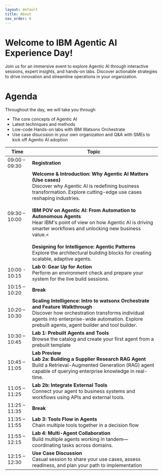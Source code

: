 ```yaml
---
layout: default
title: About
nav_order: 0
---
```


# Welcome to IBM Agentic AI Experience Day!
Join us for an immersive event to explore Agentic AI through interactive sessions, expert insights, and hands-on labs. Discover actionable strategies to drive innovation and streamline operations in your organization.

# Agenda 
Throughout the day, we will take you through 
 - The core concepts of Agentic AI
 - Latest techniques and methods
 - Low-code Hands-on labs with IBM Watsonx Orchestrate
 - Use case disucssion in your own organization and Q&A with SMEs to kick off Agentic AI adoption

| Time | Topic |
|------|-------|
| 09:00 – 09:30 | **Registration** |
| 09:30 – 10:00 | **Welcome & Introduction: Why Agentic AI Matters (Use cases)**<br>Discover why Agentic AI is redefining business transformation. Explore cutting-edge use cases reshaping industries.<br><br>**IBM POV on Agentic AI: From Automation to Autonomous Agents**<br>Hear IBM's point of view on how Agentic AI is driving smarter workflows and unlocking new business value.<<br><br>**Designing for Intelligence: Agentic Patterns**<br>Explore the architectural building blocks for creating scalable, adaptive agents. |
| 10:00 - 10:15 | **Lab 0: Gear Up for Action**<br>Perform an environment check and prepare your system for the live build sessions. |
| 10:15 – 10:20 | **Break** |
| 10:20 – 10:30 | **Scaling Intelligence: Intro to watsonx Orchestrate and Feature Walkthrough**<br>Discover how orchestration transforms individual agents into enterprise-wide automation. Explore prebuilt agents, agent builder and tool builder. |
| 10:30 – 10:45 | **Lab 1: Prebuilt Agents and Tools**<br>Browse the catalog and create your first agent from a prebuilt template |
| 10:45 – 11:05 | **Lab Preview**<br>**Lab 2a: Building a Supplier Research RAG Agent**<br>Build a Retrieval-Augmented Generation (RAG) agent capable of querying enterprise knowledge in real-time. |
| 11:05 – 11:25 | **Lab 2b: Integrate External Tools**<br>Connect your agent to business systems and workflows using APIs and external tools. |
| 11:25 – 11:35 | **Break** |
| 11:35 – 11:55 | **Lab 3: Tools Flow in Agents**<br>Chain multiple tools together in a decision flow |
| 11:55 – 12:15 | **Lab 4: Multi-Agent Collaboration**<br>Build multiple agents working in tandem—coordinating tasks across domains. |
| 12:15 – 12:30 | **Use Case Discussion**<br>Casual session to share your use cases, assess readiness, and plan your path to implementation |
                

<!-- This is the base Jekyll theme. You can find out more info about customizing your Jekyll theme, as well as basic Jekyll usage documentation at [jekyllrb.com](https://jekyllrb.com/)

You can find the source code for Minima at GitHub:
[jekyll][jekyll-organization] /
[minima](https://github.com/jekyll/minima)

You can find the source code for Jekyll at GitHub:
[jekyll][jekyll-organization] /
[jekyll](https://github.com/jekyll/jekyll)


[jekyll-organization]: https://github.com/jekyll -->

